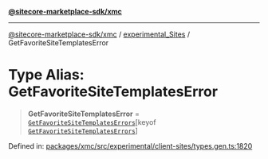 [**@sitecore-marketplace-sdk/xmc**](../../../../README.md)

***

[@sitecore-marketplace-sdk/xmc](../../../../README.md) / [experimental\_Sites](../README.md) / GetFavoriteSiteTemplatesError

# Type Alias: GetFavoriteSiteTemplatesError

> **GetFavoriteSiteTemplatesError** = [`GetFavoriteSiteTemplatesErrors`](GetFavoriteSiteTemplatesErrors.md)\[keyof [`GetFavoriteSiteTemplatesErrors`](GetFavoriteSiteTemplatesErrors.md)\]

Defined in: [packages/xmc/src/experimental/client-sites/types.gen.ts:1820](https://github.com/Sitecore/marketplace-sdk/blob/main/packages/xmc/src/experimental/client-sites/types.gen.ts#L1820)

